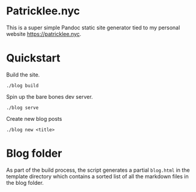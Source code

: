 # Patricklee.nyc

This is a super simple Pandoc static site generator tied to my personal website https://patricklee.nyc.

# Quickstart

Build the site.

```
./blog build
```

Spin up the bare bones dev server.

```
./blog serve
```

Create new blog posts

```
./blog new <title>
```

# Blog folder

As part of the build process, the script generates a partial `blog.html` in the template directory which contains a sorted list of all the markdown files in the blog folder.
